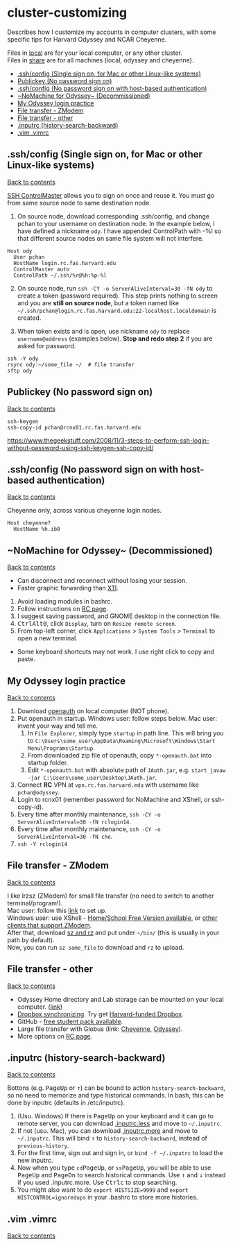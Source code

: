 # cluster-customizing
Describes how I customize my accounts in computer clusters, with some specific tips for Harvard Odyssey and NCAR Cheyenne.

Files in [local](local/) are for your local computer, or any other cluster. \
Files in [share](share/) are for all machines (local, odyssey and cheyenne).

<a name="contents"></a>
<!-- START doctoc generated TOC please keep comment here to allow auto update -->
<!-- DON'T EDIT THIS SECTION, INSTEAD RE-RUN doctoc TO UPDATE -->


- [.ssh/config (Single sign on, for Mac or other Linux-like systems)](#sshconfig-single-sign-on-for-mac-or-other-linux-like-systems)
- [Publickey (No password sign on)](#publickey-no-password-sign-on)
- [.ssh/config (No password sign on with host-based authentication)](#sshconfig-no-password-sign-on-with-host-based-authentication)
- [~NoMachine for Odyssey~ (Decommissioned)](#nomachine-for-odyssey-decommissioned)
- [My Odyssey login practice](#my-odyssey-login-practice)
- [File transfer - ZModem](#file-transfer---zmodem)
- [File transfer - other](#file-transfer---other)
- [.inputrc (history-search-backward)](#inputrc-history-search-backward)
- [.vim .vimrc](#vim-vimrc)

<!-- END doctoc generated TOC please keep comment here to allow auto update -->

## .ssh/config (Single sign on, for Mac or other Linux-like systems)
[Back to contents](#contents)

[SSH ControlMaster](https://www.rc.fas.harvard.edu/resources/documentation/linux/using-ssh-controlmaster-for-single-sign-on/) allows you to sign on once and reuse it. You must go from same source node to same destination node.
1. On source node, download corresponding .ssh/config, and change pchan to your username on destination node. In the example below, I have defined a nickname `ody`. I have appended ControlPath with -%l so that different source nodes on same file system will not interfere.
```
Host ody
  User pchan
  HostName login.rc.fas.harvard.edu
  ControlMaster auto
  ControlPath ~/.ssh/%r@%h:%p-%l
```
2. On source node, run `ssh -CY -o ServerAliveInterval=30 -fN ody` to create a token (password required). This step prints nothing to screen and you are **still on source node**, but a token named like `~/.ssh/pchan@login.rc.fas.harvard.edu:22-localhost.localdomain` is created.

3. When token exists and is open, use nickname `ody` to replace `username@address` (examples below). **Stop and redo step 2** if you are asked for password.
```
ssh -Y ody
rsync ody:~/some_file ~/  # file transfer
sftp ody
```

## Publickey (No password sign on)
[Back to contents](#contents)

```
ssh-keygen
ssh-copy-id pchan@rcnx01.rc.fas.harvard.edu
```
https://www.thegeekstuff.com/2008/11/3-steps-to-perform-ssh-login-without-password-using-ssh-keygen-ssh-copy-id/

## .ssh/config (No password sign on with host-based authentication)
[Back to contents](#contents)

Cheyenne only, across various cheyenne login nodes.
```
Host cheyenne?
  HostName %h.ib0
```

## ~NoMachine for Odyssey~ (Decommissioned)
[Back to contents](#contents)

 * Can disconnect and reconnect without losing your session.
 * Faster graphic forwarding than [X11](https://www.rc.fas.harvard.edu/resources/documentation/x11-forwarding/).
1. Avoid loading modules in bashrc.
1. Follow instructions on [RC page](https://www.rc.fas.harvard.edu/resources/documentation/nx-nomachine/).
1. I suggest saving password, and GNOME desktop in the connection file.
1. <kbd>Ctrl</kbd><kbd>Alt</kbd><kbd>0</kbd>, click `Display`, turn on `Resize remote screen`.
1. From top-left corner, click `Applications` > `System Tools` > `Terminal` to open a new terminal.
 * Some keyboard shortcuts may not work. I use right click to copy and paste.

## My Odyssey login practice
[Back to contents](#contents)

1. Download [openauth](https://www.rc.fas.harvard.edu/resources/documentation/openauth/) on local computer (NOT phone).
2. Put openauth in startup. Windows user: follow steps below. Mac user: invent your way and tell me.
   1. In `File Explorer`, simply type `startup` in path line. This will bring you to `C:\Users\some_user\AppData\Roaming\Microsoft\Windows\Start Menu\Programs\Startup`.
   2. From downloaded zip file of openauth, copy `*-openauth.bat` into startup folder.
   3. Edit `*-openauth.bat` with absolute path of `JAuth.jar`, e.g. `start javaw -jar C:\Users\some_user\Desktop\JAuth.jar`.
3. Connect **RC** VPN at `vpn.rc.fas.harvard.edu` with username like `pchan@odyssey`.
4. Login to rcnx01 (remember password for NoMachine and XShell, or ssh-copy-id).
5. Every time after monthly maintenance, `ssh -CY -o ServerAliveInterval=30 -fN rclogin14`.
6. Every time after monthly maintenance, `ssh -CY -o ServerAliveInterval=30 -fN che`.
7. `ssh -Y rclogin14`

## File transfer - ZModem
[Back to contents](#contents)

I like lrzsz (ZModem) for small file transfer (no need to switch to another terminal/program!). \
Mac user: follow this [link](https://gist.github.com/meowoodie/4bcf6d6ae81727b618bf) to set up. \
Windows user: use XShell - [Home/School Free Version available](https://www.netsarang.com/download/free_license.html), or [other clients that support ZModem](https://en.wikipedia.org/wiki/Comparison_of_SSH_clients#Features). \
After that, download [sz and rz](share/bin/) and put under `~/bin/` (this is usually in your path by default). \
Now, you can run `sz some_file` to download and `rz` to upload.

## File transfer - other
[Back to contents](#contents)

 * Odyssey Home directory and Lab storage can be mounted on your local computer. ([link](https://www.rc.fas.harvard.edu/resources/documentation/mounting-storage/))
 * [Dropbox synchronizing](https://www.dropboxwiki.com/tips-and-tricks/using-the-official-dropbox-command-line-interface-cli). Try get [Harvard-funded Dropbox](https://wiki.harvard.edu/confluence/display/USERDOCS/SEAS+Dropbox+eligibility+table).
 * GitHub - [free student pack available](https://help.github.com/articles/applying-for-a-student-developer-pack/).
 * Large file transfer with Globus (link: [Cheyenne](https://www2.cisl.ucar.edu/resources/storage-and-file-systems/globus-file-transfers), [Odyssey](https://www.rc.fas.harvard.edu/globus-file-transfer/)).
 * More options on [RC page](https://www.rc.fas.harvard.edu/resources/odyssey-quickstart-guide/#Transfer_any_files_you_may_need).

## .inputrc (history-search-backward)
[Back to contents](#contents)

Bottons (e.g. <kbd>PageUp</kbd> or <kbd>&uparrow;</kbd>) can be bound to action `history-search-backward`, so no need to memorize and type historical commands. In bash, this can be done by inputrc (defaults in /etc/inputrc).
1. (Usu. Windows) If there is <kbd>PageUp</kbd> on your keyboard and it can go to remote server, you can download [.inputrc.less](share/.inputrc.less) and move to `~/.inputrc`.
1. If not (usu. Mac), you can download [.inputrc.more](share/.inputrc.more) and move to `~/.inputrc`. This will bind <kbd>&uparrow;</kbd> to `history-search-backward`, instead of `previous-history`.
1. For the first time, sign out and sign in, or `bind -f ~/.inputrc` to load the new inputrc.
1. Now when you type `cd`<kbd>PageUp</kbd>, or `ss`<kbd>PageUp</kbd>, you will be able to use <kbd>PageUp</kbd> and <kbd>PageDn</kbd> to search historical commands. Use <kbd>&uparrow;</kbd> and <kbd>&downarrow;</kbd> instead if you used .inputrc.more. Use <kbd>Ctrl</kbd><kbd>c</kbd> to stop searching.
1. You might also want to do `export HISTSIZE=9999` and `export HISTCONTROL=ignoredups` in your .bashrc to store more histories.

## .vim .vimrc
[Back to contents](#contents)


